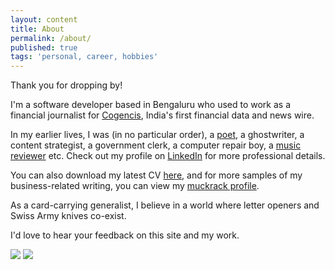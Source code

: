 ```yaml
---
layout: content
title: About
permalink: /about/
published: true
tags: 'personal, career, hobbies'
---
```

Thank you for dropping by!

I'm a software developer based in Bengaluru who used to work as a financial journalist for [Cogencis](http://cogencis.com), India's first financial data and news wire. 

In my earlier lives, I was (in no particular order), a [poet](surajsharma.blogspot.in), a ghostwriter, a content strategist, a government clerk, a computer repair boy, a [music](http://thesilentballet.com/reviews/Tape_-_Revelationes.html) [reviewer](http://thesilentballet.com/reviews/Stephan_Mathieu_-_A_Static_Place.html) etc. Check out my profile on [LinkedIn](https://in.linkedin.com/in/surajsharma21) for more professional details. 

You can also download my latest CV [here](http://bit.ly/2N4B4Zd), and for more samples of my business-related writing, you can view my [muckrack profile](http://www.muckrack.com/surajsharma).

As a card-carrying generalist, I believe in a world where letter openers and Swiss Army knives co-exist.

I'd love to hear your feedback on this site and my work.

![](http://i.imgur.com/LjcPv.png) ![](http://i.imgur.com/cNKvt.png)

